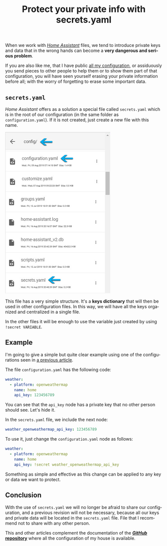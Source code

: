 ﻿---
title: "Protect your private info with secrets.yaml"
header:
  image: /assets/posts/en/protect-your-private-info-with-secrets-yaml/header.jpg
tags: homeassistant hassio domotica
lang: en
ref: 17
permalink: /en/protect-your-private-info-with-secrets-yaml/
---

When we work with [*Home Assistant*](/en/domotizing-our-house-with-home-assistant/) files, we tend to introduce private keys and data that in the wrong hands can become a **very dangerous and serious problem**.

If you are also like me, that I have public [all my configuration](https://github.com/danimart1991/home-assistant-config), or assiduously you send pieces to other people to help them or to show them part of that configuration, you will have seen yourself erasing your private information before all; with the worry of forgetting to erase some important data.

## `secrets.yaml`

*Home Assistant* offers as a solution a special file called `secrets.yaml` which is in the root of our configuration (in the same folder as `configuration.yaml`). If it is not created, just create a new file with this name.

![config directory](/assets/posts/en/protect-your-private-info-with-secrets-yaml/image01.jpg)

This file has a very simple structure. It's a **keys dictionary** that will then be used in other configuration files. In this way, we will have all the keys organized and centralized in a single file.

In the other files it will be enough to use the variable just created by using `!secret VARIABLE`.

## Example

I'm going to give a simple but quite clear example using one of the configurations seen in [a previous article](/en/configure-home-assistant-editing-its-files/).

The file `configuration.yaml` has the following code:

```yaml
weather:
  - platform: openweathermap
    name: home
    api_key: 123456789
```

You can see that the `api_key` node has a private key that no other person should see. Let's hide it.

In the `secrets.yaml` file, we include the next node:

```yaml
weather_openweathermap_api_key: 123456789
```

To use it, just change the `configuration.yaml` node as follows:

```yaml
weather:
  - platform: openweathermap
    name: home
    api_key: !secret weather_openweathermap_api_key
```

Something as simple and effective as this change can be applied to any key or data we want to protect.

## Conclusion

With the use of `secrets.yaml` we will no longer be afraid to share our configuration, and a previous revision will not be necessary, because all our keys and private data will be located in the `secrets.yaml` file. File that I recommend not to share with any other person.

This and other articles complement the documentation of the [***GitHub* repository**](https://github.com/danimart1991/home-assistant-config) where all the configuration of my house is available.

